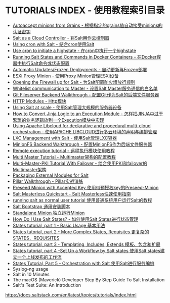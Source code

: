 # TUTORIALS INDEX - 使用教程索引目录

- [Autoaccept minions from Grains - 根据指定的grains值自动接受minions的认证密钥](https://github.com/watermelonbig/SaltStack-Chinese-ManualBook/tree/master/chapter05/05-8-1.Autoaccept-Minions-From-Grains.md)
- [Salt as a Cloud Controller - 将Salt用作云控制器](https://github.com/watermelonbig/SaltStack-Chinese-ManualBook/blob/master/chapter05/05-8-2.Salt-as-a-Cloud-Controller.md)
- [Using cron with Salt - 结合cron使用Salt](https://github.com/watermelonbig/SaltStack-Chinese-ManualBook/blob/master/chapter05/05-8-3.Using-cron-with-salt.md)
- [Use cron to initiate a highstate - 在cron中执行一个highstate](https://github.com/watermelonbig/SaltStack-Chinese-ManualBook/blob/master/chapter05/05-8-3.Using-cron-with-salt.md#use-cron-to-initiate-a-highstate)
- [Running Salt States and Commands in Docker Containers - 在Docker容器中执行Salt命令或状态配置](https://github.com/watermelonbig/SaltStack-Chinese-ManualBook/blob/master/chapter05/05-8-4.Running-salt-states-commands-in-docker.md)
- [Automatic Updates/Frozen Deployments - 自动更新与Frozen部署](https://github.com/watermelonbig/SaltStack-Chinese-ManualBook/blob/master/chapter05/05-8-5.Automatic-Updates-Frozen-Deployments.md)
- [ESXi Proxy Minion - 使用Proxy Minion管理ESXi设备 ](https://github.com/watermelonbig/SaltStack-Chinese-ManualBook/blob/master/chapter05/05-8-6.ESXi-Proxy-Minion.md)
- [Opening the Firewall up for Salt - 为Salt配置防火墙放行规则](https://github.com/watermelonbig/SaltStack-Chinese-ManualBook/blob/master/chapter05/05-8-7.Opening-the-Firewall-up-for-Salt.md)
- [Whitelist communication to Master - 设置Salt Master服务通信的白名单](https://github.com/watermelonbig/SaltStack-Chinese-ManualBook/blob/master/chapter05/05-8-7.Opening-the-Firewall-up-for-Salt.md#WHITELIST-COMMUNICATION-TO-MASTER)
- [Git Fileserver Backend Walkthrough - 配置Git作为Salt的后端文件服务器](https://github.com/watermelonbig/SaltStack-Chinese-ManualBook/blob/master/chapter04/04-9-0.Salt-File-Server-and-Git-MinionFS-Backend.md#git-fileserver-backend-walkthrough)
- [HTTP Modules - Http模块](https://github.com/watermelonbig/SaltStack-Chinese-ManualBook/blob/master/chapter05/05-8-8.HTTP-Modules.md)
- [Using Salt at scale - 使用Salt管理大规模的服务器设备](https://github.com/watermelonbig/SaltStack-Chinese-ManualBook/blob/master/chapter05/05-8-9.Using-Salt-at-Scale.md)
- [How to Convert Jinja Logic to an Execution Module - 怎样把JINJA中过于繁琐的业务逻辑放到一个Execution模块中实现](https://github.com/watermelonbig/SaltStack-Chinese-ManualBook/blob/master/chapter05/05-8-10.How-to-Convert-Jinja-Logic-to-an-Execution-Module.md)
- [Using Apache Libcloud for declarative and procedural multi-cloud orchestration - 使用APACHE LIBCLOUD进行多云环境的声明与编排管理](https://github.com/watermelonbig/SaltStack-Chinese-ManualBook/blob/master/chapter05/05-8-11.USING-APACHE-LIBCLOUD-FOR-DECLARATIVE-AND-PROCEDURAL-MULTI-CLOUD-ORCHESTRATION.md)
- [LXC Management with Salt - 使用Salt管理LXC容器](https://github.com/watermelonbig/SaltStack-Chinese-ManualBook/blob/master/chapter05/05-8-12.LXC-Management-With-Salt.md)
- [MinionFS Backend Walkthrough - 配置MinionFS作为后端文件服务器](https://github.com/watermelonbig/SaltStack-Chinese-ManualBook/blob/master/chapter04/04-9-0.Salt-File-Server-and-Git-MinionFS-Backend.md#minionfs-backend-walkthrough)
- [Remote execution tutorial - 远程执行模块使用教程](https://github.com/watermelonbig/SaltStack-Chinese-ManualBook/blob/master/chapter05/05-8-13.Remote-Execution-Tutorial.md)
- [Multi Master Tutorial - Multimaster架构的配置教程](https://github.com/watermelonbig/SaltStack-Chinese-ManualBook/blob/master/chapter20/20-2.MULTI-MASTER-TUTORIAL-Multimaster架构的配置教程.md)
- [Multi-Master-PKI Tutorial With Failover - 给合使用PKI和failover的Multimaster架构](https://github.com/watermelonbig/SaltStack-Chinese-ManualBook/blob/master/chapter20/20-3.Multi-Master-PKI-Tutorial-With-Failover-给合使用PKI和failover的Multimaster架构.md)
- [Packaging External Modules for Salt](https://github.com/watermelonbig/SaltStack-Chinese-ManualBook/blob/master/chapter05/05-8-14.Packaging-External-Modules-for-Salt.md)
- [Pillar Walkthrough - Pillar实战演练](https://github.com/watermelonbig/SaltStack-Chinese-ManualBook/blob/master/chapter05/05-2-1.Pillar-Walkthrough-Pillar-实战演练.md)
- [Preseed Minion with Accepted Key 使用带预授权key的Preseed-Minion](https://github.com/watermelonbig/SaltStack-Chinese-ManualBook/blob/master/chapter03/03-3.Additional-Installation-Guides-补充安装说明.md#使用带预授权key的preseed-minion)
- [Salt Masterless Quickstart - Salt Masterless快速使用指南](https://github.com/watermelonbig/SaltStack-Chinese-ManualBook/blob/master/chapter03/03-3.Additional-Installation-Guides-补充安装说明.md#salt-masterless快速使用指南)
- [running salt as normal user tutorial 使用普通系统用户运行Salt的教程](https://github.com/watermelonbig/SaltStack-Chinese-ManualBook/blob/master/chapter03/03-3.Additional-Installation-Guides-补充安装说明.md#使用普通系统用户运行salt的教程)
- [Salt Bootstrap 通用安装脚本](https://github.com/watermelonbig/SaltStack-Chinese-ManualBook/blob/master/chapter03/03-3.Additional-Installation-Guides-补充安装说明.md#salt-bootstrap通用安装脚本)
- [Standalone Minion 独立运行Minion](https://github.com/watermelonbig/SaltStack-Chinese-ManualBook/blob/master/chapter03/03-3.Additional-Installation-Guides-补充安装说明.md#独立运行minion)
- [How Do I Use Salt States? - 如何使用Salt States进行状态管理](https://github.com/watermelonbig/SaltStack-Chinese-ManualBook/blob/master/chapter05/05-8-15.How-Do-I-Use-Salt-States.md)
- [States tutorial, part 1 - Basic Usage 基本用法](https://github.com/watermelonbig/SaltStack-Chinese-ManualBook/blob/master/chapter05/05-8-16.States-tutorial.md#PART-1---BASIC-USAGE)
- [States tutorial, part 2 - More Complex States, Requisites 更复杂的STATES、REQUISITES](https://github.com/watermelonbig/SaltStack-Chinese-ManualBook/blob/master/chapter05/05-8-16.States-tutorial.md#PART-2---MORE-COMPLEX-STATES-AND-REQUISITES)
- [States tutorial, part 3 - Templating, Includes, Extends 模板、包含和扩展](https://github.com/watermelonbig/SaltStack-Chinese-ManualBook/blob/master/chapter05/05-8-16.States-tutorial.md#PART-3---TEMPLATING-AND-INCLUDES-AND-EXTENDS)
- [States tutorial, part 4 -Set Up a Workflow by Salt states 使用Salt states建立一个上线发布的工作流](https://github.com/watermelonbig/SaltStack-Chinese-ManualBook/blob/master/chapter05/05-8-16.States-tutorial.md#PART-4---Set-Up-a-Workflow-by-Salt-states)
- [States Tutorial, Part 5 - Orchestration with Salt 使用Salt进行服务编排](https://github.com/watermelonbig/SaltStack-Chinese-ManualBook/blob/master/chapter05/05-8-16.States-tutorial.md#PART-5---ORCHESTRATION-WITH-SALT)
- Syslog-ng usage
- Salt in 10 Minutes
- The macOS (Maverick) Developer Step By Step Guide To Salt Installation
- Salt's Test Suite: An Introduction


https://docs.saltstack.com/en/latest/topics/tutorials/index.html
